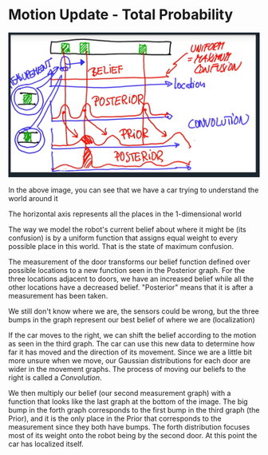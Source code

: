 # Motion Update - Total Probability

![alt tag](imgs/MotionUpdateTotalProbability.jpg)

In the above image, you can see that we have a car trying to understand the world around it

The horizontal axis represents all the places in the 1-dimensional world

The way we model the robot's current belief about where it might be (its confusion) is by a uniform function that assigns equal weight to every possible place in this world. That is the state of maximum confusion. 

The measurement of the door transforms our belief function defined over possible locations to a new function seen in the Posterior graph. For the three locations adjacent to doors, we have an increased belief while all the other locations have a decreased belief. "Posterior" means that it is after a measurement has been taken.

We still don't know where we are, the sensors could be wrong, but the three bumps in the graph represent our best belief of where we are (localization)

If the car moves to the right, we can shift the belief according to the motion as seen in the third graph. The car can use this new data to determine how far it has moved and the direction of its movement. Since we are a little bit more unsure when we move, our Gaussian distributions for each door are wider in the movement graphs. The process of moving our beliefs to the right is called a *Convolution*.

We then multiply our belief (our second measurement graph) with a function that looks like the last graph at the bottom of the image. The big bump in the forth graph corresponds to the first bump in the third graph (the Prior), and it is the only place in the Prior that corresponds to the measurement since they both have bumps. The forth distribution focuses most of its weight onto the robot being by the second door. At this point the car has localized itself.

